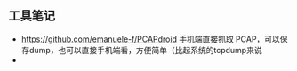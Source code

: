 ## 工具笔记

- https://github.com/emanuele-f/PCAPdroid
  手机端直接抓取 PCAP，可以保存dump，也可以直接手机端看，方便简单（比起系统的tcpdump来说
- 

